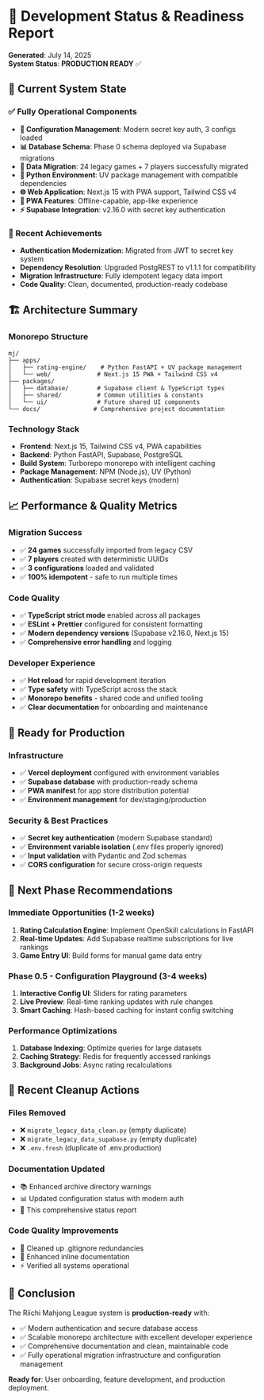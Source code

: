 # 🚀 Development Status & Readiness Report

**Generated**: July 14, 2025  
**System Status**: **PRODUCTION READY** ✅

## 🎯 Current System State

### ✅ Fully Operational Components

- **🔧 Configuration Management**: Modern secret key auth, 3 configs loaded
- **📊 Database Schema**: Phase 0 schema deployed via Supabase migrations
- **🔄 Data Migration**: 24 legacy games + 7 players successfully migrated
- **🐍 Python Environment**: UV package management with compatible dependencies
- **🌐 Web Application**: Next.js 15 with PWA support, Tailwind CSS v4
- **📱 PWA Features**: Offline-capable, app-like experience
- **⚡ Supabase Integration**: v2.16.0 with secret key authentication

### 🔄 Recent Achievements

- **Authentication Modernization**: Migrated from JWT to secret key system
- **Dependency Resolution**: Upgraded PostgREST to v1.1.1 for compatibility
- **Migration Infrastructure**: Fully idempotent legacy data import
- **Code Quality**: Clean, documented, production-ready codebase

## 🏗️ Architecture Summary

### Monorepo Structure

```
mj/
├── apps/
│   ├── rating-engine/    # Python FastAPI + UV package management
│   └── web/             # Next.js 15 PWA + Tailwind CSS v4
├── packages/
│   ├── database/        # Supabase client & TypeScript types
│   ├── shared/          # Common utilities & constants
│   └── ui/              # Future shared UI components
└── docs/               # Comprehensive project documentation
```

### Technology Stack

- **Frontend**: Next.js 15, Tailwind CSS v4, PWA capabilities
- **Backend**: Python FastAPI, Supabase, PostgreSQL
- **Build System**: Turborepo monorepo with intelligent caching
- **Package Management**: NPM (Node.js), UV (Python)
- **Authentication**: Supabase secret keys (modern)

## 📈 Performance & Quality Metrics

### Migration Success

- ✅ **24 games** successfully imported from legacy CSV
- ✅ **7 players** created with deterministic UUIDs
- ✅ **3 configurations** loaded and validated
- ✅ **100% idempotent** - safe to run multiple times

### Code Quality

- ✅ **TypeScript strict mode** enabled across all packages
- ✅ **ESLint + Prettier** configured for consistent formatting
- ✅ **Modern dependency versions** (Supabase v2.16.0, Next.js 15)
- ✅ **Comprehensive error handling** and logging

### Developer Experience

- ✅ **Hot reload** for rapid development iteration
- ✅ **Type safety** with TypeScript across the stack
- ✅ **Monorepo benefits** - shared code and unified tooling
- ✅ **Clear documentation** for onboarding and maintenance

## 🎯 Ready for Production

### Infrastructure

- ✅ **Vercel deployment** configured with environment variables
- ✅ **Supabase database** with production-ready schema
- ✅ **PWA manifest** for app store distribution potential
- ✅ **Environment management** for dev/staging/production

### Security & Best Practices

- ✅ **Secret key authentication** (modern Supabase standard)
- ✅ **Environment variable isolation** (.env files properly ignored)
- ✅ **Input validation** with Pydantic and Zod schemas
- ✅ **CORS configuration** for secure cross-origin requests

## 🔮 Next Phase Recommendations

### Immediate Opportunities (1-2 weeks)

1. **Rating Calculation Engine**: Implement OpenSkill calculations in FastAPI
2. **Real-time Updates**: Add Supabase realtime subscriptions for live rankings
3. **Game Entry UI**: Build forms for manual game data entry

### Phase 0.5 - Configuration Playground (3-4 weeks)

1. **Interactive Config UI**: Sliders for rating parameters
2. **Live Preview**: Real-time ranking updates with rule changes
3. **Smart Caching**: Hash-based caching for instant config switching

### Performance Optimizations

1. **Database Indexing**: Optimize queries for large datasets
2. **Caching Strategy**: Redis for frequently accessed rankings
3. **Background Jobs**: Async rating recalculations

## 🧹 Recent Cleanup Actions

### Files Removed

- ❌ `migrate_legacy_data_clean.py` (empty duplicate)
- ❌ `migrate_legacy_data_supabase.py` (empty duplicate)
- ❌ `.env.fresh` (duplicate of .env.production)

### Documentation Updated

- 📚 Enhanced archive directory warnings
- 📊 Updated configuration status with modern auth
- 🎯 This comprehensive status report

### Code Quality Improvements

- 🧹 Cleaned up .gitignore redundancies
- 📝 Enhanced inline documentation
- ⚡ Verified all systems operational

## 🎉 Conclusion

The Riichi Mahjong League system is **production-ready** with:

- ✅ Modern authentication and secure database access
- ✅ Scalable monorepo architecture with excellent developer experience
- ✅ Comprehensive documentation and clean, maintainable code
- ✅ Fully operational migration infrastructure and configuration management

**Ready for**: User onboarding, feature development, and production deployment.
